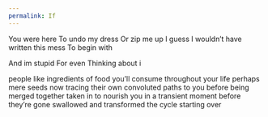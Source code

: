 ```yaml
---
permalink: If
---
```

You were here 
To undo my dress 
Or zip me up 
I guess 
I wouldn’t 
have written this mess 
To begin with 

And im stupid
For even 
Thinking about i

people
like ingredients of food 
you’ll consume throughout your life 
perhaps mere seeds now
tracing their own convoluted paths
to you
before being merged together 
taken in 
to nourish you in a transient moment
before they’re gone
swallowed and
transformed
the cycle starting over